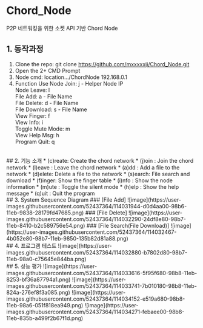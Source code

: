 # Chord_Node
P2P 네트워킹을 위한 소켓 API 기반 Chord Node  




## 1. 동작과정
1. Clone the repo: git clone https://github.com/mxxxxxji/Chord_Node.git
2. Open the 2+ CMD Prompt
3. Node cmd: location.../ChordNode 192.168.0.1 <Port>
4. Function Use
Node Join: j - Helper Node IP  
Node Leave: l  
File Add: a - File Name  
File Delete: d - File Name  
File Download: s - File Name  
View Finger: f  
View Info: i  
Toggle Mute Mode: m  
View Help Msg: h  
Program Quit: q  
  
  
</br>
## 2. 기능 소개
* (c)reate: Create the chord network
* (j)oin : Join the chord network
* (l)eave : Leave the chord network
* (a)dd : Add a file to the network
* (d)elete: Delete a file to the network
* (s)earch: File search and download
* (f)inger: Show the finger table
* (i)nfo : Show the node information
* (m)ute : Toggle the silent mode
* (h)elp : Show the help message
* (q)uit : Quit the program

  
</br>
## 3. System Sequence Diagram  
### [File Add]  
![image](https://user-images.githubusercontent.com/52437364/114031944-d0d4aa00-98b6-11eb-9838-28179fd47685.png)
### [File Delete]
![image](https://user-images.githubusercontent.com/52437364/114032290-24df8e80-98b7-11eb-8410-b2c589756e54.png)
### [File Search(File Download)]
![image](https://user-images.githubusercontent.com/52437364/114032467-4b052e80-98b7-11eb-9850-135b82d81a88.png)
  

</br>  
## 4. 프로그램 테스트  
![image](https://user-images.githubusercontent.com/52437364/114032880-b7802d80-98b7-11eb-98a0-c75645e844ba.png)
  

</br>  
## 5. 성능 평가  
![image](https://user-images.githubusercontent.com/52437364/114033616-5f95f680-98b8-11eb-8253-bf36a87794a1.png)
![image](https://user-images.githubusercontent.com/52437364/114033741-7b010180-98b8-11eb-824a-276ef8f3a085.png)
![image](https://user-images.githubusercontent.com/52437364/114034152-e519a680-98b8-11eb-98a6-051f818ea949.png)
![image](https://user-images.githubusercontent.com/52437364/114034271-febaee00-98b8-11eb-835b-a499f2b67f1d.png)


  
